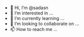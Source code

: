 - 👋 Hi, I’m @sadasn
- 👀 I’m interested in ...
- 🌱 I’m currently learning ...
- 💞️ I’m looking to collaborate on ...
- 📫 How to reach me ...

<!---
sadasn/sadasn is a ✨ special ✨ repository because its `README.md` (this file) appears on your GitHub profile.
You can click the Preview link to take a look at your changes.
--->
